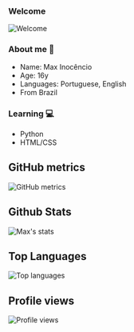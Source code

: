 ### Welcome

![Welcome]((https://github.com/maxinocencio/maxinocencio/blob/main/Max.png?raw=true))

### About me 👋

- Name: Max Inocêncio
- Age: 16y
- Languages: Portuguese, English
- From Brazil

### Learning 💻

- Python
- HTML/CSS

## GitHub metrics

![GitHub metrics](https://metrics.lecoq.io/maxinocencio)  

## Github Stats

![Max's stats](https://github-readme-stats.vercel.app/api?username=maxinocencio&count_private=true&show_icons=true&theme=react)

## Top Languages

![Top languages](https://github-readme-stats.vercel.app/api/top-langs/?username=maxinocencio&show_icons=true&theme=react)

## Profile views

![Profile views](https://gpvc.arturio.dev/maxinocencio)  
